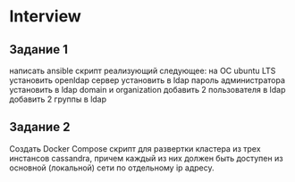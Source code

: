 # Interview

## Задание 1

написать ansible скрипт реализующий следующее:
на ОС ubuntu LTS установить openldap сервер
установить в ldap пароль администратора
установить в ldap domain и organization
добавить 2 пользователя в ldap
добавить 2 группы в ldap

## Задание 2

Создать Docker Compose скрипт для развертки кластера из трех инстансов cassandra, причем каждый из них должен быть доступен из основной (локальной) сети по отдельному ip адресу.
